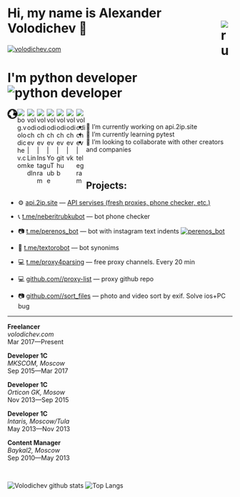 # Hi, my name is Alexander Volodichev 👋 [<img align="right" alt="ru" width="26px" src="https://raw.githubusercontent.com/Volodichev/volodichev.github.io/master/russia.png" />][ru_page]

[<img align="center" alt="volodichev.com" width="400px" src="https://raw.githubusercontent.com/Volodichev/volodichev.github.io/master/sticker.png" />][website]

# I'm python developer <img alt="python developer" width="26px" src="https://raw.githubusercontent.com/jmnote/z-icons/master/16x16/python.png" /> 

[<img align="left" alt="volodichev.com" width="22px" src="https://raw.githubusercontent.com/iconic/open-iconic/master/svg/globe.svg" />][website]
[<img align="left" alt="bog.volodichev.com" width="22px" src="https://cdn.jsdelivr.net/npm/simple-icons@v3/icons/tumblr.svg" />][blog]
[<img align="left" alt="volodichev | LinkedIn" width="22px" src="https://cdn.jsdelivr.net/npm/simple-icons@v3/icons/linkedin.svg" />][linkedin]
[<img align="left" alt="volodichev | Instagram" width="22px" src="https://cdn.jsdelivr.net/npm/simple-icons@v3/icons/instagram.svg" />][instagram]
[<img align="left" alt="volodichev | YouTube" width="22px" src="https://cdn.jsdelivr.net/npm/simple-icons@v3/icons/youtube.svg" />][youtube]
[<img align="left" alt="volodichev | github" width="22px" src="https://cdn.jsdelivr.net/npm/simple-icons@v3/icons/github.svg" />][github]
[<img align="left" alt="volodichev | vk" width="22px" src="https://cdn.jsdelivr.net/npm/simple-icons@v3/icons/vk.svg" />][vk]
[<img align="left" alt="volodichev | telegram" width="22px" src="https://cdn.jsdelivr.net/npm/simple-icons@v3/icons/telegram.svg" />][tg]

<br/>

- 🔭 I’m currently working on api.2ip.site 
- 🌱 I’m currently learning pytest
- 👯 I’m looking to collaborate with other creators and companies

<br/>

Projects:
---
- ⚙ [api.2ip.site] — [API servises (fresh proxies, phone checker, etc.)][api_docs]

- 📞 [t.me/neberitrubkubot][neberitrubkubot] — bot phone checker

- 📷 [t.me/perenos_bot][perenos_bot] — bot with instagram text indents 
[<img alt="perenos_bot" width="16px" src="https://cdn.jsdelivr.net/npm/simple-icons@v3/icons/github.svg" />][github_perenos_bot]

- 📔 [t.me/textorobot][textorobot] — bot synonims

- 💻 [t.me/proxy4parsing][proxy4parsing] — free proxy channels. Every 20 min

- 💻 [github.com//proxy-list][proxy-list] — proxy github repo

- 📷 [github.com//sort_files][sort_files] — photo and video sort by exif. Solve ios+PC bug


---

**Freelancer**<br/>
_volodichev.com<br/>_
Mar 2017—Present 

**Developer 1C**<br/>
_MKSCOM, Moscow<br/>_
Sep 2015—Mar 2017<br/>

**Developer 1C**<br/>
_Orticon GK, Mosow<br/>_
Nov 2013—Sep 2015<br/>

**Developer 1C**<br/>
_Intaris, Moscow/Tula<br/>_
May 2013—Nov 2013<br/>

**Content Manager**<br/>
_Baykal2, Moscow<br/>_
Sep 2010—May 2013<br/>


[website]: https://volodichev.com
[blog]: https://blog.volodichev.com
[linkedin]: https://linkedin.com/in/volodichev
[github]: http://github.com/volodichev
[youtube]: https://youtube.com/mrVolodichev
[instagram]: https://instagram.com/volodichev
[vk]: https://vk.com/volodichevcom
[tg]: https://t.me/volodichev
[api_docs]: https://i.volodichev.com/api
[ru_page]: /index_ru

[github_perenos_bot]: http://github.com/volodichev
[api.2ip.site]:[https://api.2ip.site]
[neberitrubkubot]: https://t.me/neberitrubkubot
[perenos_bot]: https://t.me/perenos_bot
[textorobot]: https://t.me/textorobot
[proxy4parsing]: https://t.me/proxy4parsing 
[proxy-list]: https://github.com/Volodichev/proxy-list
[sort_files]: https://github.com/Volodichev/sort_files

<br/>

![Volodichev github stats](https://github-readme-stats.vercel.app/api?username=Volodichev&show_icons=true&title_color=fff&icon_color=6B8E23&text_color=9f9f9f&bg_color=000)
![Top Langs](https://github-readme-stats.vercel.app/api/top-langs/?username=Volodichev&layout=compact&bg_color=000&text_color=9f9f9f&title_color=fff)



